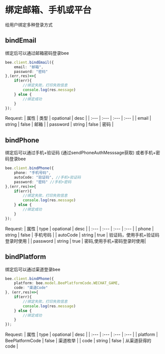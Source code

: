 # 绑定邮箱、手机或平台

给用户绑定多种登录方式

## bindEmail

绑定后可以通过邮箱密码登录bee

```typescript
bee.client.bindEmail({
    email: "邮箱",
    password: "密码"
},(err,res)=>{
    if(err){
        //绑定失败，打印失败信息
        console.log(res.message)
    } else {
        //绑定成功 
    }
});
```
Request:
| 属性 | 类型 | opational | desc |
| :--- | :--- | :--- | :--- |
| email | string | false | 邮箱 |
| password | string | false | 密码 |

## bindPhone

绑定后可以通过手机+验证码 \(通过sendPhoneAuthMesssage获取\) 或者手机+密码登录bee

```typescript
bee.client.bindPhone({
    phone: "手机号码",
    autoCode: "验证码", //手机+验证码
    password: "密码" //手机+密码
},(err,res)=>{
    if(err){
        //绑定失败，打印失败信息
        console.log(res.message)
    } else {
        //绑定成功 
    }
});
```
Request:
| 属性 | type | opational | desc |
| :--- | :--- | :--- | :--- |
| phone | string | false | 手机号码 |
| autoCode | string | true | 验证码，使用手机+验证码登录时使用 |
| password | string | true | 密码,使用手机+密码登录时使用|


## bindPlatform

绑定后可以通过渠道登录bee

```typescript
bee.client.bindPhone({
    platform: bee.model.BeePlatformCode.WECHAT_GAME,
    code: "渠道Code"
}, (err,res)=>{
    if(err){
        //绑定失败，打印失败信息
        console.log(res.message)
    } else {
        //绑定成功 
    }
});
```
Request:
| 属性 | type | opational | desc |
| :--- | :--- | :--- | :--- |
| platform | BeePlatformCode | false | 渠道枚举 |
| code | string | false | 从渠道获得的code |
